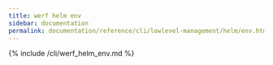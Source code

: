 ```yaml
---
title: werf helm env
sidebar: documentation
permalink: documentation/reference/cli/lowlevel-management/helm/env.html
---
```


{% include /cli/werf_helm_env.md %}
